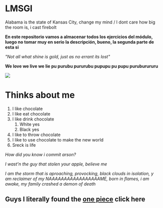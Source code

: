 # LMSGI
Alabama is the state of Kansas City, change my mind / I dont care how big the room is, i cast firebolt


<b>En este repositorio vamos a almacenar todos los ejercicios del módulo, luego no tomar muy en serio la descripción, bueno, la segunda parte de esta si</b>

<i>"Not all what shine is gold, just as no errant its lost"</i>

**We love we live we lie pu purubu pururubu pupupu pu pupu puruburururu**

![](https://i.kym-cdn.com/editorials/icons/original/000/006/673/Screenshot_2023-09-19_at_4.30.08_PM.png)
# Thinks about me

1. I like chocolate
2. I like eat chocolate
3. I like drink chocolate
   1. White yes
   2. Black yes
4. I like to throw chocolate
5. I like to use chocolate to make the new world
6. Sreck is life

*How did you know i commit arson?* 

*I wast'n the guy that stolen your apple, believe me* 

*I am the storm that is aproaching, provocking, black clouds in isolation, y am reclaimer of my NAAAAAAAAAAAAAAAAAME, born in flames, i am awake, my family crashed a demon of death* 

## Guys I literally found the [one piece](https://youtu.be/dQw4w9WgXcQ) click here ##
